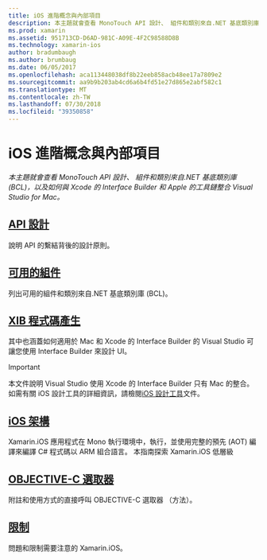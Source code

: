 ```yaml
---
title: iOS 進階概念與內部項目
description: 本主題就會查看 MonoTouch API 設計、 組件和類別來自.NET 基底類別庫 (BCL)，以及如何與 Xcode 的 Interface Builder 和 Apple 的工具鏈整合 Visual Studio for Mac。
ms.prod: xamarin
ms.assetid: 951713CD-D6AD-981C-A09E-4F2C98588D8B
ms.technology: xamarin-ios
author: bradumbaugh
ms.author: brumbaug
ms.date: 06/05/2017
ms.openlocfilehash: aca113448038df8b22eeb858acb48ee17a7809e2
ms.sourcegitcommit: aa9b9b203ab4cd6a6b4fd51e27d865e2abf582c1
ms.translationtype: MT
ms.contentlocale: zh-TW
ms.lasthandoff: 07/30/2018
ms.locfileid: "39350858"
---
```

# <a name="ios-advanced-concepts-and-internals"></a>iOS 進階概念與內部項目

_本主題就會查看 MonoTouch API 設計、 組件和類別來自.NET 基底類別庫 (BCL)，以及如何與 Xcode 的 Interface Builder 和 Apple 的工具鏈整合 Visual Studio for Mac。_

##  <a name="api-designiosinternalsapi-designindexmd"></a>[API 設計](~/ios/internals/api-design/index.md)

說明 API 的繫結背後的設計原則。

##  <a name="available-assembliescross-platforminternalsavailable-assembliesmd"></a>[可用的組件](~/cross-platform/internals/available-assemblies.md)

列出可用的組件和類別來自.NET 基底類別庫 (BCL)。

##  <a name="xib-code-generationiosinternalsxib-code-generationmd"></a>[XIB 程式碼產生](~/ios/internals/xib-code-generation.md)

其中也涵蓋如何適用於 Mac 和 Xcode 的 Interface Builder 的 Visual Studio 可讓您使用 Interface Builder 來設計 UI。

> [!IMPORTANT]
> 本文件說明 Visual Studio 使用 Xcode 的 Interface Builder 只有 Mac 的整合。 如需有關 iOS 設計工具的詳細資訊，請檢閱[iOS 設計工具](~/ios/user-interface/designer/index.md)文件。

##  <a name="ios-architectureiosinternalsarchitecturemd"></a>[iOS 架構](~/ios/internals/architecture.md)

Xamarin.iOS 應用程式在 Mono 執行環境中，執行，並使用完整的預先 (AOT) 編譯來編譯 C# 程式碼以 ARM 組合語言。 本指南探索 Xamarin.iOS 低層級

##  <a name="objective-c-selectorsiosinternalsobjective-c-selectorsmd"></a>[OBJECTIVE-C 選取器](~/ios/internals/objective-c-selectors.md)

附註和使用方式的直接呼叫 OBJECTIVE-C 選取器 （方法）。

##  <a name="limitationslimitationsmd"></a>[限制](limitations.md)

問題和限制需要注意的 Xamarin.iOS。